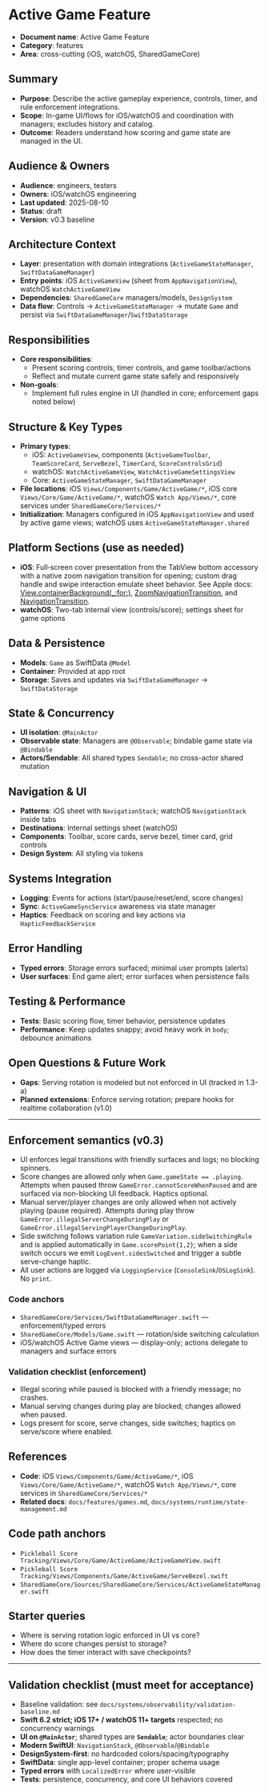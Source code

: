 # Active Game Feature

- **Document name**: Active Game Feature
- **Category**: features
- **Area**: cross-cutting (iOS, watchOS, SharedGameCore)

## Summary

- **Purpose**: Describe the active gameplay experience, controls, timer, and rule enforcement integrations.
- **Scope**: In-game UI/flows for iOS/watchOS and coordination with managers; excludes history and catalog.
- **Outcome**: Readers understand how scoring and game state are managed in the UI.

## Audience & Owners

- **Audience**: engineers, testers
- **Owners**: iOS/watchOS engineering
- **Last updated**: 2025-08-10
- **Status**: draft
- **Version**: v0.3 baseline

## Architecture Context

- **Layer**: presentation with domain integrations (`ActiveGameStateManager`, `SwiftDataGameManager`)
- **Entry points**: iOS `ActiveGameView` (sheet from `AppNavigationView`), watchOS `WatchActiveGameView`
- **Dependencies**: `SharedGameCore` managers/models, `DesignSystem`
- **Data flow**: Controls → `ActiveGameStateManager` → mutate `Game` and persist via `SwiftDataGameManager`/`SwiftDataStorage`

## Responsibilities

- **Core responsibilities**:
  - Present scoring controls, timer controls, and game toolbar/actions
  - Reflect and mutate current game state safely and responsively
- **Non-goals**:
  - Implement full rules engine in UI (handled in core; enforcement gaps noted below)

## Structure & Key Types

- **Primary types**:
  - iOS: `ActiveGameView`, components (`ActiveGameToolbar`, `TeamScoreCard`, `ServeBezel`, `TimerCard`, `ScoreControlsGrid`)
  - watchOS: `WatchActiveGameView`, `WatchActiveGameSettingsView`
  - Core: `ActiveGameStateManager`, `SwiftDataGameManager`
- **File locations**: iOS `Views/Components/Game/ActiveGame/*`, iOS core `Views/Core/Game/ActiveGame/*`, watchOS `Watch App/Views/*`, core services under `SharedGameCore/Services/*`
- **Initialization**: Managers configured in iOS `AppNavigationView` and used by active game views; watchOS uses `ActiveGameStateManager.shared`

## Platform Sections (use as needed)

- **iOS**: Full‑screen cover presentation from the TabView bottom accessory with a native zoom navigation transition for opening; custom drag handle and swipe interaction emulate sheet behavior. See Apple docs: [View.containerBackground(\_:for:)](<https://developer.apple.com/documentation/swiftui/view/containerbackground(_:for:)>), [ZoomNavigationTransition](https://developer.apple.com/documentation/swiftui/zoomnavigationtransition), and [NavigationTransition](https://developer.apple.com/documentation/swiftui/navigationtransition).
- **watchOS**: Two-tab internal view (controls/score); settings sheet for game options

## Data & Persistence

- **Models**: `Game` as SwiftData `@Model`
- **Container**: Provided at app root
- **Storage**: Saves and updates via `SwiftDataGameManager` → `SwiftDataStorage`

## State & Concurrency

- **UI isolation**: `@MainActor`
- **Observable state**: Managers are `@Observable`; bindable game state via `@Bindable`
- **Actors/Sendable**: All shared types `Sendable`; no cross-actor shared mutation

## Navigation & UI

- **Patterns**: iOS sheet with `NavigationStack`; watchOS `NavigationStack` inside tabs
- **Destinations**: Internal settings sheet (watchOS)
- **Components**: Toolbar, score cards, serve bezel, timer card, grid controls
- **Design System**: All styling via tokens

## Systems Integration

- **Logging**: Events for actions (start/pause/reset/end, score changes)
- **Sync**: `ActiveGameSyncService` awareness via state manager
- **Haptics**: Feedback on scoring and key actions via `HapticFeedbackService`

## Error Handling

- **Typed errors**: Storage errors surfaced; minimal user prompts (alerts)
- **User surfaces**: End game alert; error surfaces when persistence fails

## Testing & Performance

- **Tests**: Basic scoring flow, timer behavior, persistence updates
- **Performance**: Keep updates snappy; avoid heavy work in `body`; debounce animations

## Open Questions & Future Work

- **Gaps**: Serving rotation is modeled but not enforced in UI (tracked in 1.3-a)
- **Planned extensions**: Enforce serving rotation; prepare hooks for realtime collaboration (v1.0)

---

## Enforcement semantics (v0.3)

- UI enforces legal transitions with friendly surfaces and logs; no blocking spinners.
- Score changes are allowed only when `Game.gameState == .playing`. Attempts when paused throw `GameError.cannotScoreWhenPaused` and are surfaced via non-blocking UI feedback. Haptics optional.
- Manual server/player changes are only allowed when not actively playing (pause required). Attempts during play throw `GameError.illegalServerChangeDuringPlay` or `GameError.illegalServingPlayerChangeDuringPlay`.
- Side switching follows variation rule `GameVariation.sideSwitchingRule` and is applied automatically in `Game.scorePoint{1,2}`; when a side switch occurs we emit `LogEvent.sidesSwitched` and trigger a subtle serve-change haptic.
- All user actions are logged via `LoggingService` (`ConsoleSink`/`OSLogSink`). No `print`.

### Code anchors

- `SharedGameCore/Services/SwiftDataGameManager.swift` — enforcement/typed errors
- `SharedGameCore/Models/Game.swift` — rotation/side switching calculation
- iOS/watchOS Active Game views — display-only; actions delegate to managers and surface errors

### Validation checklist (enforcement)

- Illegal scoring while paused is blocked with a friendly message; no crashes.
- Manual serving changes during play are blocked; changes allowed when paused.
- Logs present for score, serve changes, side switches; haptics on serve/score where enabled.

## References

- **Code**: iOS `Views/Components/Game/ActiveGame/*`, iOS `Views/Core/Game/ActiveGame/*`, watchOS `Watch App/Views/*`, core services in `SharedGameCore/Services/*`
- **Related docs**: `docs/features/games.md`, `docs/systems/runtime/state-management.md`

## Code path anchors

- `Pickleball Score Tracking/Views/Core/Game/ActiveGame/ActiveGameView.swift`
- `Pickleball Score Tracking/Views/Components/Game/ActiveGame/ServeBezel.swift`
- `SharedGameCore/Sources/SharedGameCore/Services/ActiveGameStateManager.swift`

## Starter queries

- Where is serving rotation logic enforced in UI vs core?
- Where do score changes persist to storage?
- How does the timer interact with save checkpoints?

---

## Validation checklist (must meet for acceptance)

- Baseline validation: see `docs/systems/observability/validation-baseline.md`
- **Swift 6.2 strict; iOS 17+ / watchOS 11+ targets** respected; no concurrency warnings
- **UI on `@MainActor`**; shared types are **`Sendable`**; actor boundaries clear
- **Modern SwiftUI**: `NavigationStack`, `@Observable`/`@Bindable`
- **DesignSystem-first**: no hardcoded colors/spacing/typography
- **SwiftData**: single app-level container; proper schema usage
- **Typed errors** with `LocalizedError` where user-visible
- **Tests**: persistence, concurrency, and core UI behaviors covered
